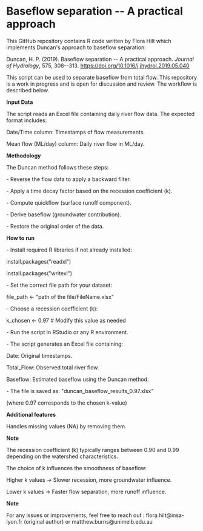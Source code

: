 # Baseflow separation -- A practical approach

This GitHub repository contains R code written by Flora Hilt which implements Duncan's approach to baseflow separation:

Duncan, H. P. (2019). Baseflow separation -- A practical approach. *Journal of Hydrology*, 575, 308--313. <https://doi.org/10.1016/j.jhydrol.2019.05.040>​

This script can be used to separate baseflow from total flow. This repository is a work in progress and is open for discussion and review. The workflow is described below.

**Input Data**

The script reads an Excel file containing daily river flow data. The expected format includes:

Date/Time column: Timestamps of flow measurements.

Mean flow (ML/day) column: Daily river flow in ML/day.

**Methodology**

The Duncan method follows these steps:

\- Reverse the flow data to apply a backward filter.

\- Apply a time decay factor based on the recession coefficient (k).

\- Compute quickflow (surface runoff component).

\- Derive baseflow (groundwater contribution).

\- Restore the original order of the data.

**How to run**

\- Install required R libraries if not already installed:

install.packages("readxl")

install.packages("writexl")

\- Set the correct file path for your dataset:

file_path \<- "path of the file/FileName.xlsx"

\- Choose a recession coefficient (k):

k_chosen \<- 0.97 \# Modify this value as needed

\- Run the script in RStudio or any R environment.

\- The script generates an Excel file containing:

Date: Original timestamps.

Total_Flow: Observed total river flow.

Baseflow: Estimated baseflow using the Duncan method.

\- The file is saved as: "duncan_baseflow_results_0.97.xlsx"

(where 0.97 corresponds to the chosen k-value)

**Additional features**

Handles missing values (NA) by removing them.

**Note**

The recession coefficient (k) typically ranges between 0.90 and 0.99 depending on the watershed characteristics.

The choice of k influences the smoothness of baseflow:

Higher k values → Slower recession, more groundwater influence.

Lower k values → Faster flow separation, more runoff influence.

**Note**

For any issues or improvements, feel free to reach out : flora.hilt\@insa-lyon.fr (original author) or matthew.burns\@unimelb.edu.au
